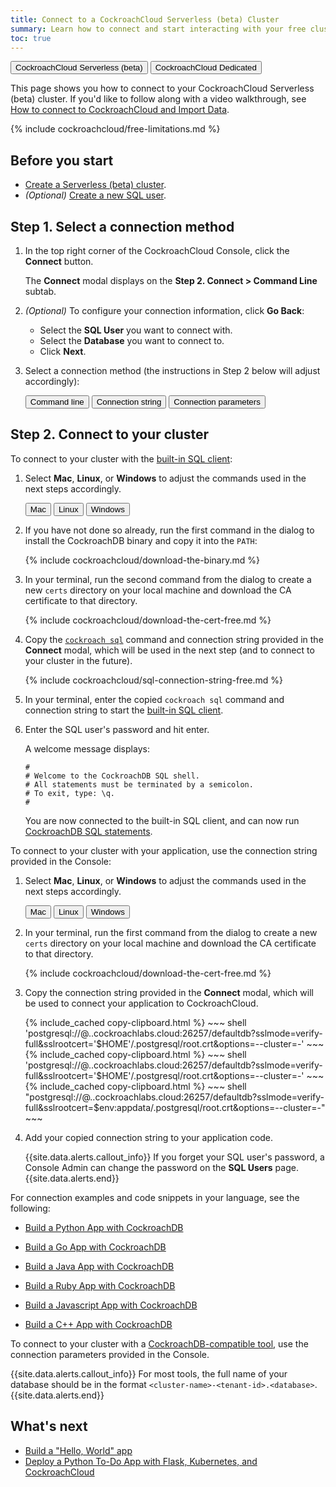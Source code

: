 ```yaml
---
title: Connect to a CockroachCloud Serverless (beta) Cluster
summary: Learn how to connect and start interacting with your free cluster.
toc: true
---
```


<div class="filters clearfix">
    <a href="connect-to-a-serverless-cluster.html"><button class="filter-button page-level current">CockroachCloud Serverless (beta)</button></a>
    <a href="connect-to-your-cluster.html"><button class="filter-button page-level">CockroachCloud Dedicated</button></a>
</div>

This page shows you how to connect to your CockroachCloud Serverless (beta) cluster. If you'd like to follow along with a video walkthrough, see [How to connect to CockroachCloud and Import Data](https://www.youtube.com/watch?v=XJZD1rorEQE).

{% include cockroachcloud/free-limitations.md %}

## Before you start

- [Create a Serverless (beta) cluster](create-a-serverless-cluster.html).
- _(Optional)_ [Create a new SQL user](user-authorization.html#create-a-sql-user).

## Step 1. Select a connection method

1. In the top right corner of the CockroachCloud Console, click the **Connect** button.

    The **Connect** modal displays on the **Step 2. Connect > Command Line** subtab.

1. _(Optional)_ To configure your connection information, click **Go Back**:
    - Select the **SQL User** you want to connect with.
    - Select the **Database** you want to connect to.
    - Click **Next**.

1. Select a connection method (the instructions in Step 2 below will adjust accordingly):

    <div class="filters clearfix">
        <button class="filter-button page-level" data-scope="command-line">Command line</button>
        <button class="filter-button page-level" data-scope="connection-string">Connection string</button>
        <button class="filter-button page-level" data-scope="connection-parameters">Connection parameters</button>
    </div>
<p></p>

## Step 2. Connect to your cluster

  <section class="filter-content" markdown="1" data-scope="command-line">

To connect to your cluster with the [built-in SQL client](../{{site.versions["stable"]}}/cockroach-sql.html):

1. Select **Mac**, **Linux**, or **Windows** to adjust the commands used in the next steps accordingly.

    <div class="filters clearfix">
      <button class="filter-button page-level" data-scope="mac">Mac</button>
      <button class="filter-button page-level" data-scope="linux">Linux</button>
      <button class="filter-button page-level" data-scope="windows">Windows</button>
    </div>

1. If you have not done so already, run the first command in the dialog to install the CockroachDB binary and copy it into the `PATH`:

    {% include cockroachcloud/download-the-binary.md %}

1. In your terminal, run the second command from the dialog to create a new `certs` directory on your local machine and download the CA certificate to that directory.

    {% include cockroachcloud/download-the-cert-free.md %}

1. Copy the [`cockroach sql`](../{{site.versions["stable"]}}/cockroach-sql.html) command and connection string provided in the **Connect** modal, which will be used in the next step (and to connect to your cluster in the future).
    
    {% include cockroachcloud/sql-connection-string-free.md %}
    
1. In your terminal, enter the copied `cockroach sql` command and connection string to start the [built-in SQL client](../{{site.versions["stable"]}}/cockroach-sql.html).

1. Enter the SQL user's password and hit enter.

    A welcome message displays:

    ~~~
    #
    # Welcome to the CockroachDB SQL shell.
    # All statements must be terminated by a semicolon.
    # To exit, type: \q.
    #
    ~~~

    You are now connected to the built-in SQL client, and can now run [CockroachDB SQL statements](learn-cockroachdb-sql.html).
  </section>

  <section class="filter-content" markdown="1" data-scope="connection-string">
  
To connect to your cluster with your application, use the connection string provided in the Console:

1. Select **Mac**, **Linux**, or **Windows** to adjust the commands used in the next steps accordingly.

    <div class="filters clearfix">
      <button class="filter-button page-level" data-scope="mac">Mac</button>
      <button class="filter-button page-level" data-scope="linux">Linux</button>
      <button class="filter-button page-level" data-scope="windows">Windows</button>
    </div>

1. In your terminal, run the first command from the dialog to create a new `certs` directory on your local machine and download the CA certificate to that directory.

    {% include cockroachcloud/download-the-cert-free.md %}

1. Copy the connection string provided in the **Connect** modal, which will be used to connect your application to CockroachCloud.

    <section class="filter-content" markdown="1" data-scope="mac">
    {% include_cached copy-clipboard.html %}
    ~~~ shell
    'postgresql://<user>@<free-tier-host>.<region>.cockroachlabs.cloud:26257/defaultdb?sslmode=verify-full&sslrootcert='$HOME'/.postgresql/root.crt&options=--cluster=<cluster-name>-<tenant-id>'
    ~~~
    </section>

    <section class="filter-content" markdown="1" data-scope="linux">
    {% include_cached copy-clipboard.html %}
    ~~~ shell
    'postgresql://<user>@<free-tier-host>.<region>.cockroachlabs.cloud:26257/defaultdb?sslmode=verify-full&sslrootcert='$HOME'/.postgresql/root.crt&options=--cluster=<cluster-name>-<tenant-id>'
    ~~~
    </section>

    <section class="filter-content" markdown="1" data-scope="windows">
    {% include_cached copy-clipboard.html %}
    ~~~ shell
    "postgresql://<user>@<free-tier-host>.<region>.cockroachlabs.cloud:26257/defaultdb?sslmode=verify-full&sslrootcert=$env:appdata/.postgresql/root.crt&options=--cluster=<cluster-name>-<tenant-id>"
    ~~~
    </section>

1. Add your copied connection string to your application code.

    {{site.data.alerts.callout_info}}
    If you forget your SQL user's password, a Console Admin can change the password on the **SQL Users** page.
    {{site.data.alerts.end}}

For connection examples and code snippets in your language, see the following:

- [Build a Python App with CockroachDB](../{{site.versions["stable"]}}/build-a-python-app-with-cockroachdb.html)
- [Build a Go App with CockroachDB](../{{site.versions["stable"]}}/build-a-go-app-with-cockroachdb.html)
- [Build a Java App with CockroachDB](../{{site.versions["stable"]}}/build-a-java-app-with-cockroachdb.html)
- [Build a Ruby App with CockroachDB](../{{site.versions["stable"]}}/build-a-ruby-app-with-cockroachdb.html)
- [Build a Javascript App with CockroachDB](../{{site.versions["stable"]}}/build-a-nodejs-app-with-cockroachdb.html)
- [Build a C++ App with CockroachDB](../{{site.versions["stable"]}}/build-a-c++-app-with-cockroachdb.html)
  </section>

  <section class="filter-content" markdown="1" data-scope="connection-parameters">
  
To connect to your cluster with a [CockroachDB-compatible tool](../{{site.versions["stable"]}}/third-party-database-tools.html), use the connection parameters provided in the Console.

{{site.data.alerts.callout_info}}
For most tools, the full name of your database should be in the format `<cluster-name>-<tenant-id>.<database>`.
{{site.data.alerts.end}}

  </section>

## What's next

- [Build a "Hello, World" app](../{{site.versions["stable"]}}/build-a-python-app-with-cockroachdb-django.html)
- [Deploy a Python To-Do App with Flask, Kubernetes, and CockroachCloud](deploy-a-python-to-do-app-with-flask-kubernetes-and-cockroachcloud.html)
